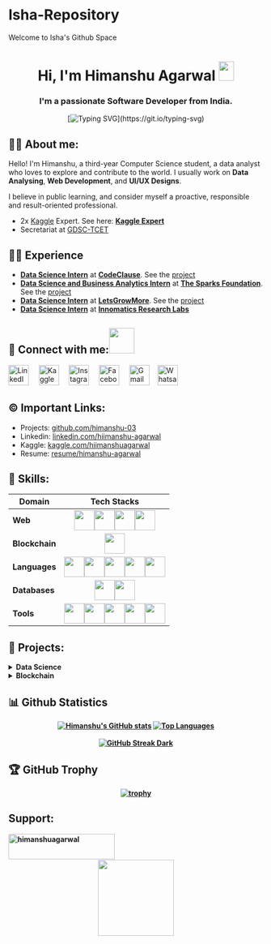 # Isha-Repository

Welcome to Isha's Github Space


<h1 align = "center"> Hi, I'm Himanshu Agarwal <img src="https://raw.githubusercontent.com/MartinHeinz/MartinHeinz/master/wave.gif" width="30px" height="38"></h1>
<h3 align="center">I'm a passionate Software Developer from India.</h3>
<div align="center">

  [![Typing SVG](https://readme-typing-svg.demolab.com?font=Fira+Code&size=22&pause=200&color=F70000&center=true&vCenter=true&width=470&lines=Hey!+It's+Himanshu+Agarwal;I'm+a+Software+Developer.;%E2%9D%A4%EF%B8%8F+Data+Analyst+%7C+Python+Developer;I+%E2%9D%A4%EF%B8%8F+DSA.)](https://git.io/typing-svg)
</div>
  
  
##  🙋‍♂️ About me:
Hello! I'm Himanshu, a third-year Computer Science student, a data analyst who loves to explore and contribute to the world.
I usually work on **Data Analysing**, **Web Development**, and **UI/UX Designs**.

I believe in public learning, and consider myself a proactive, responsible and result-oriented professional. 

- 2x [Kaggle](https://www.kaggle.com/) Expert. See here: **[Kaggle Expert](https://www.kaggle.com/hiimanshuagarwal)**
- Secretariat at [GDSC-TCET](https://www.gdsctcet.tech/)


##  👨‍💻 Experience
- **[Data Science Intern](https://drive.google.com/file/d/1xnRnI0V5B_hLzi1nXBbrkv-TshLG-sqo/view?usp=share_link)** at **[CodeClause](https://internship.codeclause.com/)**. See the [project](https://github.com/himanshu-03/CC-NOV-DATA_SCIENCE)
- **[Data Science and Business Analytics Intern](https://drive.google.com/file/d/1nFCMda1bdLjNZUE_Wc7gBtDdwtULj-i8/view?usp=sharing)** at **[The Sparks Foundation](https://www.thesparksfoundationsingapore.org/)**. See the [project](https://github.com/himanshu-03/Exploratory-Data-Analysis-IPL)
- **[Data Science Intern](https://drive.google.com/file/d/1PWHhJqs_bZ05yxPs4qEnbiSw2OMWQUzy/view?usp=share_link)** at **[LetsGrowMore](https://letsgrowmore.in/)**. See the [project](https://github.com/himanshu-03/LGMVIP-DataScience)
- **[Data Science Intern](https://www.linkedin.com/posts/agarwal-himanshu_opportunity-datascience-internship-activity-7034145319512621056-gyDP?utm_source=share&utm_medium=member_desktop)** at **[Innomatics Research Labs](https://www.innomatics.in/)**

  
## 🔗 Connect with me:<a href="https://gifyu.com/image/Zy2f"><img src="https://github.com/milaan9/milaan9/blob/main/Handshake.gif" width="50px"></a>
</h3> 
    <a href="https://www.linkedin.com/in/agarwal-himanshu" target="_blank"><img alt="LinkedIn" width="40px" src="https://cdn-icons-png.flaticon.com/512/3536/3536505.png"></a> &nbsp&nbsp&nbsp
     <a href="https://www.kaggle.com/hiimanshuagarwal" target="_blank"><img alt="Kaggle" width="40px" src="https://img.icons8.com/external-tal-revivo-color-tal-revivo/512/external-kaggle-an-online-community-of-data-scientists-and-machine-learners-owned-by-google-logo-color-tal-revivo.png"></a> &nbsp&nbsp&nbsp
    <a href="https://www.instagram.com/_._hiimanshu_._" target="_blank"><img alt="Instagram" width="40px" src="https://cdn-icons-png.flaticon.com/512/1384/1384063.png"></a> &nbsp&nbsp&nbsp
    <a href="https://www.facebook.com/profile.php?id=100006757421091" target="_blank"><img alt="Facebook" width="40px" src="https://upload.wikimedia.org/wikipedia/commons/5/51/Facebook_f_logo_%282019%29.svg"></a> &nbsp&nbsp&nbsp
    <a href="mailto:himanshuaaagarwal2002@gmail.com" target="_blank"><img alt="Gmail" width="40px" src="https://cdn-icons-png.flaticon.com/512/5968/5968534.png"></a>&nbsp&nbsp&nbsp
    <a href="https://api.whatsapp.com/send/?phone=%2B919967432086&text&type=phone_number&app_absent=0" target="_blank"><img alt="Whatsapp" width="40px" src="https://cdn-icons-png.flaticon.com/512/5968/5968841.png"></a>   
</p> 


## ©️ Important Links:

- Projects: [github.com/himanshu-03](https://github.com/himanshu-03)
- Linkedin: [linkedin.com/hiimanshu-agarwal](https://linkedin.com/in/hiimanshu-agarwal)
- Kaggle: [kaggle.com/hiimanshuagarwal](https://www.kaggle.com/hiimanshuagarwal)
- Resume: [resume/himanshu-agarwal](https://drive.google.com/file/d/1ezkwZcdzHqzjEtQ6gLJnRmRj7liq9YFC/view?usp=share_link)


## 🚀 Skills:
Domain | Tech Stacks
-------- | :-------:
**Web** | <img src="https://cdn-icons-png.flaticon.com/512/1126/1126012.png" width="40px"><img src="https://cdn-icons-png.flaticon.com/512/174/174854.png" width="40px"><img src="https://cdn-icons-png.flaticon.com/512/732/732190.png" width="40px"><img src="https://cdn-icons-png.flaticon.com/512/5968/5968292.png" width="40px">
**Blockchain** | <img src="https://cdn-icons-png.flaticon.com/512/4125/4125334.png" width="40px">
**Languages** | <img src="https://cdn-icons-png.flaticon.com/512/5968/5968350.png" width="40px"><img src="https://cdn-icons-png.flaticon.com/512/5968/5968282.png" width="40px"><img src="https://cdn-icons-png.flaticon.com/512/1199/1199124.png" width="40px"><img src="https://cdn-icons-png.flaticon.com/512/5968/5968322.png" width="40px"><img src="https://cdn-icons-png.flaticon.com/512/6132/6132222.png" width="40px">
**Databases** | <img src="https://cdn-icons-png.flaticon.com/512/4726/4726022.png" width="40px"><img src="https://res.cloudinary.com/crunchbase-production/image/upload/c_lpad,f_auto,q_auto:eco,dpr_1/erkxwhl1gd48xfhe2yld" width="40px">
**Tools** | <img src="https://git-scm.com/images/logos/downloads/Git-Icon-1788C.png" width="40px"><img src="https://uxwing.com/wp-content/themes/uxwing/download/brands-and-social-media/postman-icon.png" width="40px"><img src="https://cdn-icons-png.flaticon.com/512/5968/5968705.png" width="40px"><img src="https://cdn-images-1.medium.com/max/1200/1*A6kkoOVJVpXPWewg8axc5w.png" width="40px"><img src="https://cdn-icons-png.flaticon.com/512/5968/5968472.png" width="40px">


## 🔭 Projects:
<!-- Data Science -->
<details>
  <summary><b>Data Science<b></summary>
  <br/>
    
Project Name | Tech Stack | Source Code | Dataset
------- | --------- | :--------: | :--------: 
Customer Churn Prediction | Python | [Repo](https://github.com/himanshu-03/CC-NOV-DATA_SCIENCE/tree/main/TASK1-Customer_Churn_Prediction), [Kaggle](https://www.kaggle.com/code/hiimanshuagarwal/customer-churn-prediction) | [Kaggle](https://www.kaggle.com/datasets/hiimanshuagarwal/predictive-maintenance-dataset)
Covid Analysis | Python | [Repo](https://github.com/himanshu-03/CC-NOV-DATA_SCIENCE/tree/main/TASK2-Covid_Analysis), [Kaggle](https://www.kaggle.com/code/hiimanshuagarwal/covid-analysis) | [Kaggle](https://www.kaggle.com/datasets/sudalairajkumar/covid19-in-india)
Exploratory Data Analysis - IPL | Python | [Repo](https://github.com/himanshu-03/Exploratory-Data-Analysis-IPL), [Kaggle](https://www.kaggle.com/code/hiimanshuagarwal/exploratory-data-analysis-sports) | [Kaggle](https://www.kaggle.com/datasets/hiimanshuagarwal/ipl-dataset-2008-2020)
IRIS Flower Classification | Python | [Repo](https://github.com/himanshu-03/LGMVIP-DataScience/tree/main/TASK1_IRIS_Flower_Classification) | Iris Dataset
Stock Market Prediction using LSTM | Python | [Repo](https://github.com/himanshu-03/LGMVIP-DataScience/tree/main/TASK2_Stock_Market_Prediction_LSTM), [Kaggle](https://www.kaggle.com/code/hiimanshuagarwal/stock-market-price-prediction-using-lstm) | [Kaggle](https://www.kaggle.com/datasets/hiimanshuagarwal/nse-tataglobal)
Exploratory Data Analysis on Dataset Terrorism | Python | [Repo](https://github.com/himanshu-03/LGMVIP-DataScience/tree/main/TASK3_EDA_Dataset_Terrorism) | [Kaggle](https://www.kaggle.com/datasets/START-UMD/gtd)
Prediction using Decision Tree Algorrithm | Python | [Repo](https://github.com/himanshu-03/LGMVIP-DataScience/tree/main/TASK4_Prediction_using_Decision_Tree_Algorithm) | Iris dataset
</details>

<details>
 <summary><b>Blockchain</b></summary>
  <br/>
  
Project Name | Tech Stack | Source Code
------- | --------- | :--------:
The Mutant Planets - NFT | Javascript | 
</details>

    
##  📊 Github Statistics

<div align = "center">
  
  [![Himanshu's GitHub stats](https://github-readme-stats.vercel.app/api?username=himanshu-03&theme=radical)](https://github.com/himanshu-03/github-readme-stats)
  [![Top Languages](https://github-readme-stats.vercel.app/api/top-langs/?username=himanshu-03&theme=radical&line_height=15)](https://github.com/himashu-03/github-readme-stats)
  <br><br>
  [![GitHub Streak Dark](https://streak-stats.demolab.com?user=himanshu-03&theme=radical)](https://git.io/streak-stats)
</div>          

              
## 🏆 GitHub Trophy
<div align="center">
  
  [![trophy](https://github-profile-trophy.vercel.app/?username=himanshu-03&column=6&theme=radical)](https://github-profile-trophy.vercel.app/?username=himanshu-03&column=6)
</div>
  
## Support:</h3>
<p><a href="https://www.buymeacoffee.com/himanshuagarwal"> <img align="left" src="https://cdn.buymeacoffee.com/buttons/v2/default-yellow.png" height="50" width="210" alt="himanshuagarwal" /></a></p><br><br>
<br>
<div align = "center">

  <img src = "https://komarev.com/ghpvc/?username=himanshu-03&color=red&style=flat-square" width=150px>
</div>
